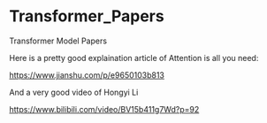 # Transformer_Papers
Transformer Model Papers

Here is a pretty good explaination article of Attention is all you need:

https://www.jianshu.com/p/e9650103b813

And a very good video of Hongyi Li

https://www.bilibili.com/video/BV15b411g7Wd?p=92
